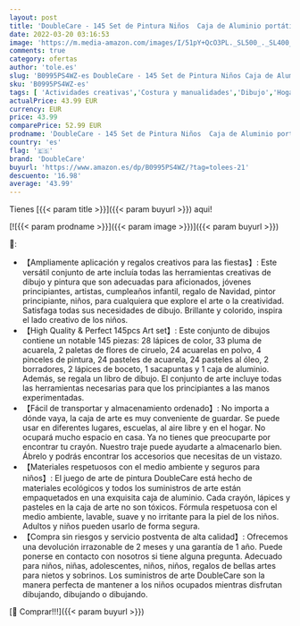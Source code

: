 ```yaml
---
layout: post
title: 'DoubleCare - 145 Set de Pintura Niños  Caja de Aluminio portátil Deluxe y Kit de Dibujo  Profesional Lápices de Colores Conjunto de Dibujo Artístico，Juego de Arte para niños Adultos  Regalos de cumpleaños Azul '
date: 2022-03-20 03:16:53
image: 'https://m.media-amazon.com/images/I/51pY+QcO3PL._SL500_._SL400_.jpg'
comments: true
category: ofertas
author: 'tole.es'
slug: 'B0995PS4WZ-es DoubleCare - 145 Set de Pintura Niños Caja de Aluminio...'
sku: 'B0995PS4WZ-es'
tags: [ 'Actividades creativas','Costura y manualidades','Dibujo','Hogar y cocina','Juegos de dibujo','Juguetes','Juguetes y juegos','Material de escritura y dibujo para niños','Material de pintura para niños','doublecare','lápices', ]
actualPrice: 43.99 EUR
currency: EUR
price: 43.99
comparePrice: 52.99 EUR
prodname: 'DoubleCare - 145 Set de Pintura Niños  Caja de Aluminio portátil Deluxe y Kit de Dibujo  Profesional Lápices de Colores Conjunto de Dibujo Artístico，Juego de Arte para niños Adultos  Regalos de cumpleaños Azul '
country: 'es'
flag: '🇪🇸'
brand: 'DoubleCare'
buyurl: 'https://www.amazon.es/dp/B0995PS4WZ/?tag=tolees-21'
descuento: '16.98'
average: '43.99'
---
```


Tienes [{{< param title >}}]({{< param buyurl >}}) aqui!

[![{{< param prodname >}}]({{< param image >}})]({{< param buyurl >}})

🔎:

- 【Ampliamente aplicación y regalos creativos para las fiestas】: Este versátil conjunto de arte incluía todas las herramientas creativas de dibujo y pintura que son adecuadas para aficionados, jóvenes principiantes, artistas, cumpleaños infantil, regalo de Navidad, pintor principiante, niños, para cualquiera que explore el arte o la creatividad. Satisfaga todas sus necesidades de dibujo. Brillante y colorido, inspira el lado creativo de los niños.
- 【High Quality & Perfect 145pcs Art set】: Este conjunto de dibujos contiene un notable 145 piezas: 28 lápices de color, 33 pluma de acuarela, 2 paletas de flores de ciruelo, 24 acuarelas en polvo, 4 pinceles de pintura, 24 pasteles de acuarela, 24 pasteles al óleo, 2 borradores, 2 lápices de boceto, 1 sacapuntas y 1 caja de aluminio. Además, se regala un libro de dibujo. El conjunto de arte incluye todas las herramientas necesarias para que los principiantes a las manos experimentadas.
- 【Fácil de transportar y almacenamiento ordenado】: No importa a dónde vaya, la caja de arte es muy conveniente de guardar. Se puede usar en diferentes lugares, escuelas, al aire libre y en el hogar. No ocupará mucho espacio en casa. Ya no tienes que preocuparte por encontrar tu crayón. Nuestro traje puede ayudarte a almacenarlo bien. Ábrelo y podrás encontrar los accesorios que necesitas de un vistazo.
- 【Materiales respetuosos con el medio ambiente y seguros para niños】: El juego de arte de pintura DoubleCare está hecho de materiales ecológicos y todos los suministros de arte están empaquetados en una exquisita caja de aluminio. Cada crayón, lápices y pasteles en la caja de arte no son tóxicos. Fórmula respetuosa con el medio ambiente, lavable, suave y no irritante para la piel de los niños. Adultos y niños pueden usarlo de forma segura.
- 【Compra sin riesgos y servicio postventa de alta calidad】: Ofrecemos una devolución irrazonable de 2 meses y una garantía de 1 año. Puede ponerse en contacto con nosotros si tiene alguna pregunta. Adecuado para niños, niñas, adolescentes, niños, niños, regalos de bellas artes para nietos y sobrinos. Los suministros de arte DoubleCare son la manera perfecta de mantener a los niños ocupados mientras disfrutan dibujando, dibujando o dibujando.

[🛒 Comprar!!!]({{< param buyurl >}})
